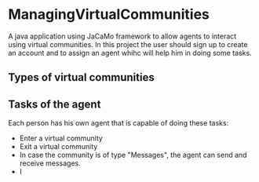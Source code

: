 # ManagingVirtualCommunities

A java application using JaCaMo framework to allow agents to interact using virtual communities. In this project the user should sign up to create an account and to assign an agent whihc will help him in doing some tasks.

## Types of virtual communities

## Tasks of the agent
Each person has his own agent that is capable of doing these tasks:
* Enter a virtual community
* Exit a virtual community
* In case the community is of type "Messages", the agent can send and receive messages.
* I
